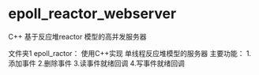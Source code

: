 # epoll_reactor_webserver
C++ 基于反应堆reactor 模型的高并发服务器

文件夹1 epoll_ractor：
    使用C++实现 单线程反应堆模型的服务器
    主要功能： 
              1.添加事件 2.删除事件 3.读事件就绪回调 4.写事件就绪回调
